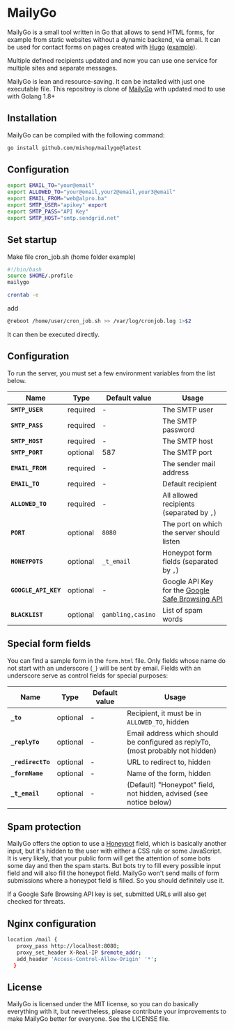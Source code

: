 # MailyGo

MailyGo is a small tool written in Go that allows to send HTML forms, for example from static websites without a dynamic backend, via email. It can be used for contact forms on pages created with [Hugo](https://gohugo.io/) ([example](https://www.mercedesfault.com)).

Multiple defined recipients updated and now you can use one service for multiple sites and separate messages.

MailyGo is lean and resource-saving. It can be installed with just one executable file.
This repositroy is clone of [MailyGo](https://git.jlel.se/jlelse/MailyGo) with updated mod to use with Golang 1.8+

## Installation

MailyGo can be compiled with the following command:

```bash
go install github.com/mishop/mailygo@latest
```
## Configuration

```bash
export EMAIL_TO="your@email" 
export ALLOWED_TO="your@email,your2@email,your3@email" 
export EMAIL_FROM="web@alpro.ba" 
export SMTP_USER="apikey" export 
export SMTP_PASS="API Key" 
export SMTP_HOST="smtp.sendgrid.net"
```

## Set startup

Make file cron_job.sh (home folder example)

```bash
#!/bin/bash
source $HOME/.profile
mailygo
```

```bash
crontab -e
```
add
```bash
@reboot /home/user/cron_job.sh >> /var/log/cronjob.log 1>$2
```
It can then be executed directly.

## Configuration

To run the server, you must set a few environment variables from the list below.

| Name | Type | Default value | Usage |
|---|---|---|---|
| **`SMTP_USER`** | required | - | The SMTP user |
| **`SMTP_PASS`** | required | - | The SMTP password |
| **`SMTP_HOST`** | required | - | The SMTP host |
| **`SMTP_PORT`** | optional | 587 | The SMTP port |
| **`EMAIL_FROM`** | required | - | The sender mail address |
| **`EMAIL_TO`** | required | - | Default recipient |
| **`ALLOWED_TO`** | required | - | All allowed recipients (separated by `,`) |
| **`PORT`** | optional | `8080` | The port on which the server should listen |
| **`HONEYPOTS`** | optional | `_t_email` | Honeypot form fields (separated by `,`) |
| **`GOOGLE_API_KEY`** | optional | - | Google API Key for the [Google Safe Browsing API](https://developers.google.com/safe-browsing/v4/) |
| **`BLACKLIST`** | optional | `gambling,casino` | List of spam words |

## Special form fields

You can find a sample form in the `form.html` file. Only fields whose name do not start with an underscore (`_`) will be sent by email. Fields with an underscore serve as control fields for special purposes:

| Name | Type | Default value | Usage |
|---|---|---|---|
| **`_to`** | optional | - | Recipient, it must be in `ALLOWED_TO`, hidden |
| **`_replyTo`** | optional | - | Email address which should be configured as replyTo, (most probably not hidden) |
| **`_redirectTo`** | optional | - | URL to redirect to, hidden |
| **`_formName`** | optional | - | Name of the form, hidden |
| **`_t_email`** | optional | - | (Default) "Honeypot" field, not hidden, advised (see notice below) |

## Spam protection

MailyGo offers the option to use a [Honeypot](https://en.wikipedia.org/wiki/Honeypot\_(computing)) field, which is basically another input, but it's hidden to the user with either a CSS rule or some JavaScript. It is very likely, that your public form will get the attention of some bots some day and then the spam starts. But bots try to fill every possible input field and will also fill the honeypot field. MailyGo won't send mails of form submissions where a honeypot field is filled. So you should definitely use it.

If a Google Safe Browsing API key is set, submitted URLs will also get checked for threats.

## Nginx configuration

```bash
location /mail {
   proxy_pass http://localhost:8080;
   proxy_set_header X-Real-IP $remote_addr;
   add_header 'Access-Control-Allow-Origin' '*';
  }
```

## License

MailyGo is licensed under the MIT license, so you can do basically everything with it, but nevertheless, please contribute your improvements to make MailyGo better for everyone. See the LICENSE file.
